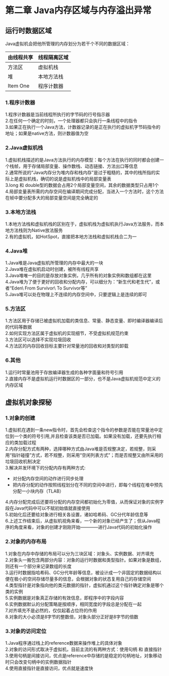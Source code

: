 # 第二章 Java内存区域与内存溢出异常

## 运行时数据区域

Java虚拟机会把他所管理的内存划分为若干个不同的数据区域：

| 由线程共享  | 线程隔离区域  |
| :------------- | :------------- |
| 方法区       | 虚拟机栈       |  
| 堆       | 本地方法栈       |  
| Item One       | 程序计数器       |  

### 1.程序计数器
1.程序计数器是当前线程所执行的字节码的行号指示器  
2.在任何一个确定的时刻，一个处理器都只会执行一条线程中的指令  
3.如果正在执行一个Java方法，计数器记录的是正在执行的虚拟机字节码指令的地址；如果是native方法，则计数器值为空  
### 2.Java虚拟机栈
1.虚拟机栈描述的是Java方法执行的内存模型：每个方法在执行的同时都会创建一个栈帧，用于存储局部变量、操作数栈、动态链接、方法出口等信息  
2.通常所说的“Java内存分为堆内存和栈内存”是过于粗糙的，其中的栈所指的实际上是虚拟机栈，确切的说是虚拟机栈中的局部变量表  
3.long 和 double型的数据会占用2个局部变量空间，其余的数据类型只占用1个  
4.局部变量表所需的内存空间在编译期间完成分配，当进入一个方法时，这个方法在帧中要分配多大的局部变量空间是完全确定的  
### 3.本地方法栈
1.本地方法栈和虚拟机栈的区别在于，虚拟机栈为虚拟机执行Java方法服务，而本地方法栈则为Native放法服务  
2.有的虚拟机，如HotSpot，直接把本地方法栈和虚拟机栈合二为一  
### 4.Java堆
1.Java堆是Java虚拟机所管理的内存中最大的一块  
2.Java堆在虚拟机启动时创建，被所有线程共享  
3.Java堆唯一的目的是存放对象实例，几乎所有的对象实例和数组都在这里  
4.Java堆为了便于更好的回收和分配内存，可以细分为：“新生代和老生代”，或者“Eden\ From Survivor\ To Survivor等”  
5.Java堆可以处在物理上不连续的内存空间中，只要逻辑上是连续的即可  
### 5.方法区
1.方法区用于存储已被虚拟机加载的类信息、常量、静态变量、即时编译器编译后的代码等数据  
2.如何实现方法区属于虚拟机的实现细节，不受虚拟机规范约束  
3.方法区可以选择不实现垃圾回收  
4.方法区的内存回收目标主要针对常量池的回收和对类型的卸载  
### 6.其他
1.运行时常量池用于存放编译器生成的各种字面量和符号引用  
2.直接内存不是虚拟机运行时数据区的一部分，也不是Java虚拟机规范中定义的内存区域

## 虚拟机对象探秘
### 1.对象的创建
1.虚拟机在遇到一条new指令时，首先会检查这个指令的参数是否能在常量池中定位到一个类的符号引用,并且检查该类是否已加载。如果没有加载，还要先执行相应的类加载过程    
2.内存分配方式有两种，选择哪种方式由Java堆是否规整决定，若规整，则采用“指针碰撞”方式，若不规整，则采用“空闲列表方式”；而是否规整又由所采用的垃圾回收机制决定  
3.解决并发环境下的分配内存有两种方式:  
 - 对分配内存空间的动作进行同步处理  
 - 把内存分配的动作按照线程划分在不同的空间中进行，即每个线程在堆中预先分配一小块内存（TLAB）  

4.内存分配完成后还要将分配的内存空间都初始化为零值，从而保证对象的实例字段在Java代码中可以不赋初始值就直接使用  
5.初始化后还要给对象进行相关各设置，诸如哈希码、GC分代年龄信息等  
6.上述工作结束后，从虚拟机视角来看，一个新的对象已经产生了；但从Java程序的角度来看，对象的创建才刚刚开始————进行Java代码的初始化操作  
### 2.对象的内存布局
1.对象在内存中存储的布局可以分为三块区域：对象头、实例数据、对齐填充  
2.对象头一搬包含两部分内容：对象的运行时数据和类型指针。如果对象是数组，则还有一个部分来记录数组的长度  
3.运行时数据指哈希码、GC分代年龄等信息，被设计成一个非固定的数据结构以便在极小的空间存储尽量多的信息，会根据对象的状态复用自己的存储空间  
4.类型指针是对象指向他的类元数据的指针，虚拟机通过这个指针确定对象是哪个类的实例  
5.实例数据是对象真正存储的有效信息，即程序中的字段内容  
6.实例数据默认的分配策略是按顺序，相同宽度的字段总是分配在一起  
7.对齐填充不是必然的，仅仅起着占位符的作用  
8.对象的大小必须是8字节的整数倍，对象头部分正好是8字节的倍数  
### 3.对象的访问定位  
1.Java程序通过栈上的reference数据来操作堆上的具体对象  
2.对象的访问形式取决于虚拟机，目前主流的有两种方式：使用句柄  和  直接指针  
3.使用句柄是间接访问，优点是reference中存储的是稳定的句柄地址，对象移动时只会改变句柄中的实例数据指针  
4.使用直接指针是直接访问，优点就是速度快  
